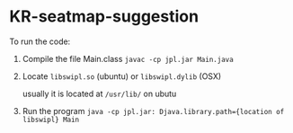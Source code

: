 # KR-seatmap-suggestion

To run the code:
  1. Compile the file Main.class
      `javac -cp jpl.jar Main.java`
  2. Locate `libswipl.so` (ubuntu) or `libswipl.dylib` (OSX)
      
      usually it is located at `/usr/lib/` on ubutu
  3. Run the program
      `java -cp jpl.jar: Djava.library.path={location of libswipl} Main`
